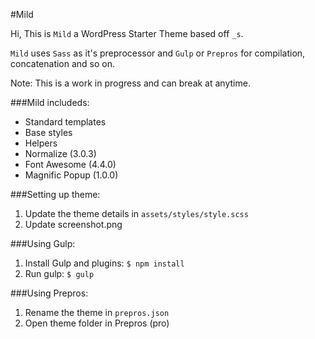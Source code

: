 #Mild

Hi, This is `Mild` a WordPress Starter Theme based off `_s`.

`Mild` uses `Sass` as it's preprocessor and `Gulp` or `Prepros` for compilation, concatenation and so on.

Note: This is a work in progress and can break at anytime. 

###Mild includeds:
* Standard templates
* Base styles
* Helpers
* Normalize (3.0.3)
* Font Awesome (4.4.0)
* Magnific Popup (1.0.0)

###Setting up theme:
1. Update the theme details in `assets/styles/style.scss`
2. Update screenshot.png

###Using Gulp:
1. Install Gulp and plugins: `$ npm install`
2. Run gulp: `$ gulp`

###Using Prepros:
1. Rename the theme in `prepros.json`
2. Open theme folder in Prepros (pro)

